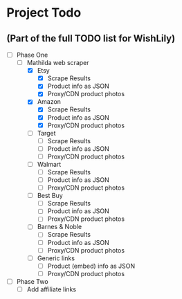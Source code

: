# Project Todo
## (Part of the full TODO list for WishLily)

- [ ] Phase One
  - [ ] Mathilda web scraper
    - [X] Etsy
      - [X] Scrape Results
      - [X] Product info as JSON
      - [X] Proxy/CDN product photos
    - [X] Amazon
      - [X] Scrape Results
      - [X] Product info as JSON
      - [X] Proxy/CDN product photos
    - [ ] Target
      - [ ] Scrape Results
      - [ ] Product info as JSON
      - [ ] Proxy/CDN product photos
    - [ ] Walmart
      - [ ] Scrape Results
      - [ ] Product info as JSON
      - [ ] Proxy/CDN product photos
    - [ ] Best Buy
      - [ ] Scrape Results
      - [ ] Product info as JSON
      - [ ] Proxy/CDN product photos
    - [ ] Barnes & Noble
      - [ ] Scrape Results
      - [ ] Product info as JSON
      - [ ] Proxy/CDN product photos
    - [ ] Generic links
      - [ ] Product (embed) info as JSON
      - [ ] Proxy/CDN product photos
- [ ] Phase Two
  - [ ] Add affiliate links
